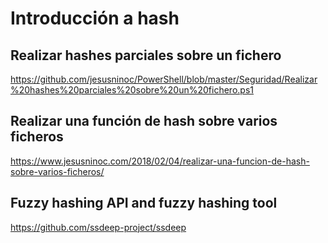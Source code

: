 # Introducción a hash

## Realizar hashes parciales sobre un fichero
https://github.com/jesusninoc/PowerShell/blob/master/Seguridad/Realizar%20hashes%20parciales%20sobre%20un%20fichero.ps1

## Realizar una función de hash sobre varios ficheros
https://www.jesusninoc.com/2018/02/04/realizar-una-funcion-de-hash-sobre-varios-ficheros/

## Fuzzy hashing API and fuzzy hashing tool 
https://github.com/ssdeep-project/ssdeep
